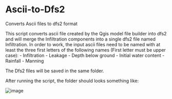 # Ascii-to-Dfs2
Converts Ascii files to dfs2 format 

This script converts ascii file created by the Qgis model file builder into dfs2 and will merge the Infiltration components into a single dfs2 file named Infiltration.
In order to work, the input ascii files need to be named with at least the three first letters of the following names (First letter must be upper case):
	- Infiltration
	- Leakage
	- Depth below ground
	- Initial water content
	- Rainfall
	- Manning
	
The Dfs2 files will be saved in the same folder.

After running the script, the folder should looks something like:

![image](https://github.com/Q-R-B/Ascii-to-Dfs2/assets/103583383/97c509da-67db-4636-9a07-29b419f5995b)

